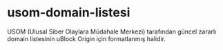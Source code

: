 # usom-domain-listesi
USOM (Ulusal Siber Olaylara Müdahale Merkezi) tarafından güncel zararlı domain listesinin uBlock Origin için formatlanmış halidir.
